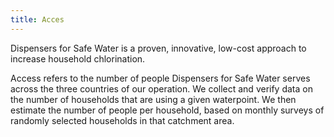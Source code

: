 ```yaml
---
title: Acces
---
```


Dispensers for Safe Water is a proven, innovative, low-cost approach to increase household chlorination.   

Access refers to the number of people Dispensers for Safe Water serves across the three countries of our operation. We collect and verify data on the number of households that are using a given waterpoint. We then estimate the number of people per household, based on monthly surveys of randomly selected households in that catchment area. 

